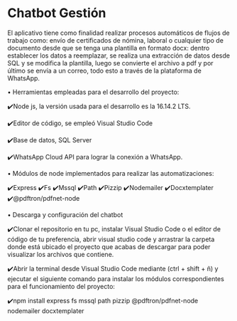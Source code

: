 # Chatbot Gestión

El aplicativo tiene como finalidad realizar procesos automáticos de flujos de trabajo como: envío de certificados de nómina, laboral o cualquier tipo de documento desde que se tenga una plantilla en formato docx: dentro establecer los datos a reemplazar, se realiza una extracción de datos desde SQL y se modifica la plantilla, luego se convierte el archivo a pdf y por último se envía a un correo, todo esto a través de la plataforma de WhatsApp.

• Herramientas empleadas para el desarrollo del proyecto:

✔️Node js, la versión usada para el desarrollo es la 16.14.2 LTS.

✔️Editor de código, se empleó Visual Studio Code

✔️Base de datos, SQL Server

✔️WhatsApp Cloud API para lograr la conexión a WhatsApp.

• Módulos de node implementados para realizar las automatizaciones:

✔️Express
✔️Fs
✔️Mssql
✔️Path
✔️Pizzip
✔️Nodemailer
✔️Docxtemplater
✔️@pdftron/pdfnet-node

• Descarga y configuración del chatbot

✔️Clonar el repositorio en tu pc, instalar Visual Studio Code o el editor de código de tu preferencia, abrir visual studio code y arrastrar la carpeta donde está ubicado el proyecto que acabas de descargar para poder visualizar los archivos que contiene.

✔️Abrir la terminal desde Visual Studio Code mediante (ctrl + shift + ñ) y ejecutar el siguiente comando para instalar los módulos correspondientes para el funcionamiento del proyecto:

✔️npm install express fs mssql path pizzip @pdftron/pdfnet-node nodemailer docxtemplater
